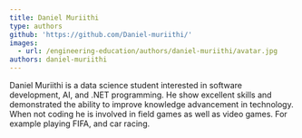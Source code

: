 ```yaml
---
title: Daniel Muriithi
type: authors
github: 'https://github.com/Daniel-muriithi/'
images:
  - url: /engineering-education/authors/daniel-muriithi/avatar.jpg
authors: daniel-muriithi
---
```

Daniel Muriithi is a data science student interested in software development, AI, and .NET programming. He show excellent skills and demonstrated the ability to improve knowledge advancement in technology. When not coding he is involved in field games as well as video games. For example playing FIFA, and car racing.
